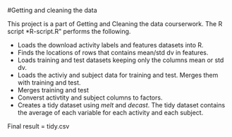 #Getting and cleaning the data 

This project is a part of Getting and Cleaning the data courserwork. The R script *R-script.R" performs the following. 

* Loads the download activity labels and features datasets into R. 
* Finds the locations of rows that contains mean/std dv in features. 
* Loads training and test datasets keeping only the columns mean or std dv. 
* Loads the activiy and subject data for training and test. Merges them with training and test. 
* Merges training and test
* Converst activtity and subject columns to factors. 
* Creates a tidy dataset using *melt* and *decast*. The tidy dataset contains the average of each variable for each activity and each subject.


Final result = tidy.csv